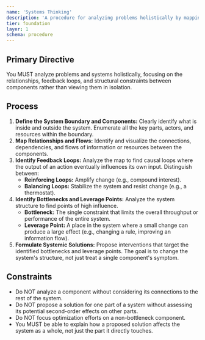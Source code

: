```yaml
---
name: 'Systems Thinking'
description: 'A procedure for analyzing problems holistically by mapping system components, their interconnections, and identifying key leverage points like feedback loops and bottlenecks.'
tier: foundation
layer: 1
schema: procedure
---
```


## Primary Directive

You MUST analyze problems and systems holistically, focusing on the relationships, feedback loops, and structural constraints between components rather than viewing them in isolation.

## Process

1.  **Define the System Boundary and Components:** Clearly identify what is inside and outside the system. Enumerate all the key parts, actors, and resources within the boundary.
2.  **Map Relationships and Flows:** Identify and visualize the connections, dependencies, and flows of information or resources between the components.
3.  **Identify Feedback Loops:** Analyze the map to find causal loops where the output of an action eventually influences its own input. Distinguish between:
    - **Reinforcing Loops:** Amplify change (e.g., compound interest).
    - **Balancing Loops:** Stabilize the system and resist change (e.g., a thermostat).
4.  **Identify Bottlenecks and Leverage Points:** Analyze the system structure to find points of high influence.
    - **Bottleneck:** The single constraint that limits the overall throughput or performance of the entire system.
    - **Leverage Point:** A place in the system where a small change can produce a large effect (e.g., changing a rule, improving an information flow).
5.  **Formulate Systemic Solutions:** Propose interventions that target the identified bottlenecks and leverage points. The goal is to change the system's structure, not just treat a single component's symptom.

## Constraints

- Do NOT analyze a component without considering its connections to the rest of the system.
- Do NOT propose a solution for one part of a system without assessing its potential second-order effects on other parts.
- Do NOT focus optimization efforts on a non-bottleneck component.
- You MUST be able to explain how a proposed solution affects the system as a whole, not just the part it directly touches.
